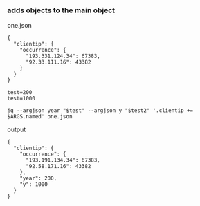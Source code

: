 <h3>adds objects to the main object</h3>
one.json

```
{
  "clientip": {
    "occurrence": {
      "193.331.124.34": 67383,
      "92.33.111.16": 43382
    }
  }
}
```

```
test=200  
test=1000  
```


```jq --argjson year "$test" --argjson y "$test2" '.clientip += $ARGS.named' one.json```

output
```
{
  "clientip": {
    "occurrence": {
      "193.191.134.34": 67383,
      "92.58.171.16": 43382
    },
    "year": 200,
    "y": 1000
  }
}
```